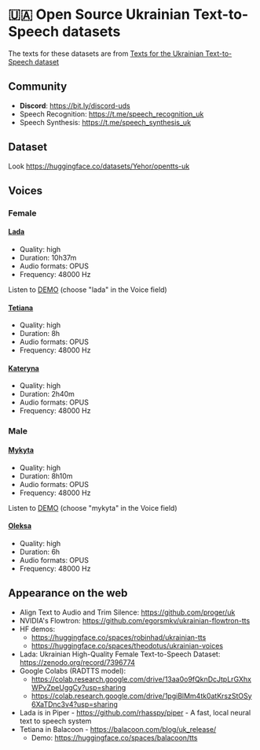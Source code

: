 # 🇺🇦 Open Source Ukrainian Text-to-Speech datasets

The texts for these datasets are from [Texts for the Ukrainian Text-to-Speech dataset](https://github.com/egorsmkv/uk-tts-dataset-text)

## Community

- **Discord**: https://bit.ly/discord-uds
- Speech Recognition: https://t.me/speech_recognition_uk
- Speech Synthesis: https://t.me/speech_synthesis_uk

## Dataset

Look https://huggingface.co/datasets/Yehor/opentts-uk

## Voices

### Female

#### [Lada](https://github.com/egorsmkv/ukrainian-tts-datasets/tree/main/lada)

- Quality: high
- Duration: 10h37m
- Audio formats: OPUS
- Frequency: 48000 Hz

Listen to [DEMO](https://huggingface.co/spaces/theodotus/ukrainian-voices) (choose "lada" in the Voice field)

#### [Tetiana](https://github.com/egorsmkv/ukrainian-tts-datasets/tree/main/tetiana)

- Quality: high
- Duration: 8h
- Audio formats: OPUS
- Frequency: 48000 Hz

#### [Kateryna](https://github.com/egorsmkv/ukrainian-tts-datasets/tree/main/kateryna)

- Quality: high
- Duration: 2h40m
- Audio formats: OPUS
- Frequency: 48000 Hz

### Male

#### [Mykyta](https://github.com/egorsmkv/ukrainian-tts-datasets/tree/main/mykyta)

- Quality: high
- Duration: 8h10m
- Audio formats: OPUS
- Frequency: 48000 Hz

Listen to [DEMO](https://huggingface.co/spaces/theodotus/ukrainian-voices) (choose "mykyta" in the Voice field)

#### [Oleksa](https://github.com/egorsmkv/ukrainian-tts-datasets/tree/main/oleksa)

- Quality: high
- Duration: 6h
- Audio formats: OPUS
- Frequency: 48000 Hz

## Appearance on the web

- Align Text to Audio and Trim Silence: https://github.com/proger/uk
- NVIDIA's Flowtron: https://github.com/egorsmkv/ukrainian-flowtron-tts
- HF demos:
  - https://huggingface.co/spaces/robinhad/ukrainian-tts
  - https://huggingface.co/spaces/theodotus/ukrainian-voices
- Lada: Ukrainian High-Quality Female Text-to-Speech Dataset: https://zenodo.org/record/7396774 
- Google Colabs (RADTTS model):
  - https://colab.research.google.com/drive/13aa0o9fQknDcJtpLrGXhxWPvZpeUggCy?usp=sharing
  - https://colab.research.google.com/drive/1pgiBlMm4tk0atKrszStOSy6XaTDnc3v4?usp=sharing
 - Lada is in Piper - https://github.com/rhasspy/piper - A fast, local neural text to speech system
- Tetiana in Balacoon - https://balacoon.com/blog/uk_release/
  - Demo: https://huggingface.co/spaces/balacoon/tts
